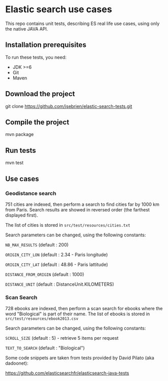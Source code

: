 Elastic search use cases
====================
This repo contains unit tests, describing ES real life use cases, using only the native JAVA API.

Installation prerequisites
-------

To run these tests, you need:
- JDK >=6
- Git
- Maven

Download the project
-------

git clone https://github.com/jsebrien/elastic-search-tests.git

Compile the project
-------

mvn package

Run tests
-------

mvn test

Use cases
-------

###  Geodistance search

751 cities are indexed, then perform a search to find cities far by 1000 km from Paris. 
Search results are showed in reversed order (the farthest displayed first).

The list of cities is stored in `src/test/resources/cities.txt`

Search parameters can be changed, using the following constants:

`NB_MAX_RESULTS` (default : 200)

`ORIGIN_CITY_LON` (default : 2.34 - Paris longitude)

`ORIGIN_CITY_LAT` (default : 48.86 - Paris lattitude)

`DISTANCE_FROM_ORIGIN` (default : 1000)

`DISTANCE_UNIT` (default : DistanceUnit.KILOMETERS)

###  Scan Search

728 ebooks are indexed, then perform a scan search for ebooks where the word "Biological" is part of their name.
The list of ebooks is stored in `src/test/resources/ebook2013.csv`

Search parameters can be changed, using the following constants:

`SCROLL_SIZE` (default : 5) - retrieve 5 items per request

`TEXT_TO_SEARCH` (default : "Biological")

Some code snippets are taken from tests provided by David Pilato (aka dadoonet):

https://github.com/elasticsearchfr/elasticsearch-java-tests
